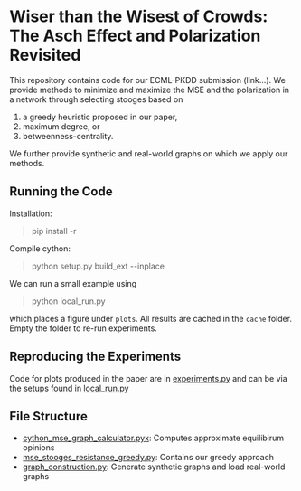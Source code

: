 # Wiser than the Wisest of Crowds: The Asch Effect and Polarization Revisited

This repository contains code for our ECML-PKDD submission (link...).
We provide methods to minimize and maximize the MSE and the polarization in a network
through selecting stooges based on

1. a greedy heuristic proposed in our paper,
3. maximum degree, or
4. betweenness-centrality.

We further provide synthetic and real-world graphs on which we apply our methods.

## Running the Code

Installation:

> pip install -r

Compile cython:

> python setup.py build_ext --inplace

We can run a small example using

> python local_run.py

which places a figure under `plots`. All results are cached in the `cache`
folder. Empty the folder to re-run experiments.

## Reproducing the Experiments

Code for plots produced in the paper are in [experiments.py](experiments.py) and
can be via the setups found in [local_run.py](local_run.py)

## File Structure

- [cython_mse_graph_calculator.pyx](cython_mse_graph_calculator.pyx): Computes approximate equilibirum opinions
- [mse_stooges_resistance_greedy.py](mse_stooges_resistance_greedy.py): Contains our greedy approach
- [graph_construction.py](graph_construction.py): Generate synthetic graphs and load real-world graphs

